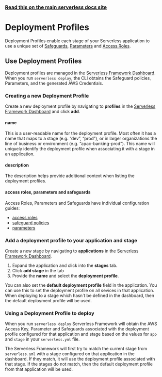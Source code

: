 <!--
title: Serverless Dashboard - Profiles
menuText: Profiles
menuOrder: 7
layout: Doc
-->

<!-- DOCS-SITE-LINK:START automatically generated  -->

### [Read this on the main serverless docs site](https://www.serverless.com/framework/docs/dashboard/profiles/)

<!-- DOCS-SITE-LINK:END -->

# Deployment Profiles

Deployment Profiles enable each stage of your Serverless application to use a unique set of [Safeguards](./safeguards.md), [Parameters](./parameters.md) and [Access Roles](./access-roles.md).

## Use Deployment Profiles

Deployment profiles are managed in the [Serverless Framework Dashboard](https://dashboard.serverless.com). When you run `serverless deploy`, the CLI obtains the Safeguard policies, Parameters, and the generated AWS Credentials.

### Creating a new Deployment Profile

Create a new deployment profile by navigating to **profiles** in the [Serverless Framework Dashboard](https://dashboard.serverless.com) and click **add**.

#### name

This is a user-readable name for the deployment profile. Most often it has a name that maps to a stage (e.g. “dev”, “prod”), or in larger organizations the line of business or environment (e.g. “apac-banking-prod”). This name will uniquely identify the deployment profile when associating it with a stage in an application.

#### description

The description helps provide additional context when listing the deployment profiles.

#### access roles, parameters and safeguards

Access Roles, Parameters and Safeguards have individual configuration guides:

- [access roles](./access_role.md#link-your-aws-account)
- [safeguard policies](./safeguards.md#configuring-policies)
- [parameters](./parameters.md)

### Add a deployment profile to your application and stage

Create a new stage by navigating to **applications** in the [Serverless Framework Dashboard](https://dashboard.serverless.com).

1. Expand the application and click into the **stages** tab.
2. Click **add stage** in the tab
3. Provide the **name** and select the **deployment profile**.

You can also set the **default deployment profile** field in the application. You can use this to set the deployment profile on all sevices in that application. When deploying to a stage which hasn't be defined in the dashboard, then the default deployment profile will be used.

### Using a Deployment Profile to deploy

When you run `serverless deploy` Serverless Framework will obtain the AWS Access Key, Parameter and Safeguards associated with the deployment profile configured for that application and stage based on the values for `app` and `stage` in your `serverless.yml` file.

The Serverless Framework will first try to match the current stage from `serverless.yml` with a stage configured on that application in the dashboard. If they match, it will use the deployment profile associated with that stage. If the stages do not match, then the default deployment profile from that application will be used.

